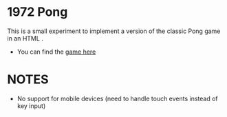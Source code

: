 1972 Pong
===========

This is a small experiment to implement a version of the classic Pong game in an HTML <canvas>.

 * You can find the [game here](pingpong1972.netlify.app)


NOTES
=====

 * No support for mobile devices (need to handle touch events instead of key input)
